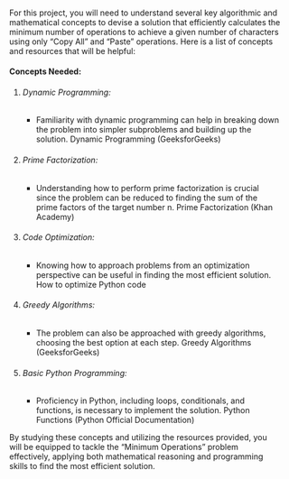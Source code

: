 <h4></h4>
<ul>
<p>For this project, you will need to understand several key algorithmic and mathematical concepts to devise a solution that efficiently calculates the minimum number of operations to achieve a given number of characters using only “Copy All” and “Paste” operations. Here is a list of concepts and resources that will be helpful:</p>
<h4>Concepts Needed:</h4>
<ol>
<li><h6>Dynamic Programming:</h6>
<ul><li>
Familiarity with dynamic programming can help in breaking down the problem into simpler subproblems and building up the solution.
Dynamic Programming (GeeksforGeeks)
</li></ul></li><li>
<h6>Prime Factorization:</h6>
<ul><li>
Understanding how to perform prime factorization is crucial since the problem can be reduced to finding the sum of the prime factors of the target number n.
Prime Factorization (Khan Academy)
</li></ul></li><li>
<h6>Code Optimization:</h6>
<ul><li>
Knowing how to approach problems from an optimization perspective can be useful in finding the most efficient solution.
How to optimize Python code
</li></ul></li><li>
<h6>Greedy Algorithms:</h6>
<ul><li>
The problem can also be approached with greedy algorithms, choosing the best option at each step.
Greedy Algorithms (GeeksforGeeks)
</li></ul></li><li>
<h6>Basic Python Programming:</h6>
<ul><li>
Proficiency in Python, including loops, conditionals, and functions, is necessary to implement the solution.
Python Functions (Python Official Documentation)
</li></ul></li>
</ol>
<p>By studying these concepts and utilizing the resources provided, you will be equipped to tackle the “Minimum Operations” problem effectively, applying both mathematical reasoning and programming skills to find the most efficient solution.</p>
</ul>